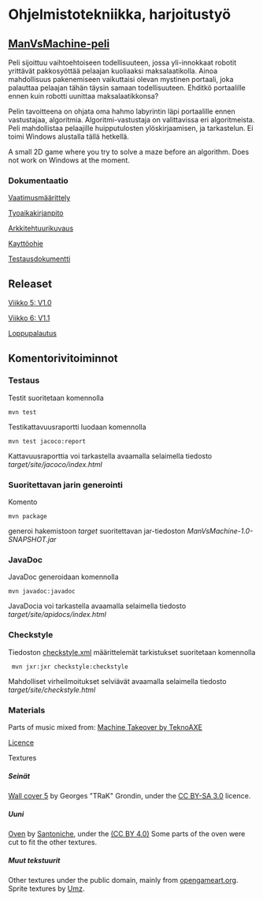 # Ohjelmistotekniikka, harjoitustyö
## [ManVsMachine-peli](https://github.com/LauriTahvanainen/ot-harjoitustyo/tree/master/ManVsMachine) 
Peli sijoittuu vaihtoehtoiseen todellisuuteen, jossa yli-innokkaat robotit yrittävät pakkosyöttää pelaajan kuoliaaksi maksalaatikolla. Ainoa mahdollisuus pakenemiseen vaikuttaisi olevan mystinen portaali, joka palauttaa pelaajan tähän täysin samaan todellisuuteen. Ehditkö portaalille ennen kuin robotti uunittaa maksalaatikkonsa?

Pelin tavoitteena on ohjata oma hahmo labyrintin läpi portaalille ennen vastustajaa, algoritmia. Algoritmi-vastustaja on valittavissa eri algoritmeista. Peli mahdollistaa pelaajille huipputulosten ylöskirjaamisen, ja tarkastelun. Ei toimi Windows alustalla tällä hetkellä.

A small 2D game where you try to solve a maze before an algorithm. Does not work on Windows at the moment.

### Dokumentaatio
[Vaatimusmäärittely](https://github.com/LauriTahvanainen/ot-harjoitustyo/blob/master/ManVsMachine/dokumentaatio/vaatimusmaarittely.md)

[Tyoaikakirjanpito](https://github.com/LauriTahvanainen/ot-harjoitustyo/blob/master/ManVsMachine/dokumentaatio/tyoaikakirjanpito.md)

[Arkkitehtuurikuvaus](https://github.com/LauriTahvanainen/ot-harjoitustyo/blob/master/ManVsMachine/dokumentaatio/arkkitehtuuri.md)

[Kayttöohje](https://github.com/LauriTahvanainen/ot-harjoitustyo/blob/master/ManVsMachine/dokumentaatio/kayttoohje.md)

[Testausdokumentti](https://github.com/LauriTahvanainen/ot-harjoitustyo/blob/master/ManVsMachine/dokumentaatio/testaus.md)

## Releaset
[Viikko 5: V1.0](https://github.com/LauriTahvanainen/ot-harjoitustyo/releases/tag/viikko5) 

[Viikko 6: V1.1](https://github.com/LauriTahvanainen/ot-harjoitustyo/releases/tag/viikko6)

[Loppupalautus](https://github.com/LauriTahvanainen/ot-harjoitustyo/releases/tag/loppupalautus)

## Komentorivitoiminnot

### Testaus

Testit suoritetaan komennolla

```
mvn test
```

Testikattavuusraportti luodaan komennolla

```
mvn test jacoco:report
```

Kattavuusraporttia voi tarkastella avaamalla selaimella tiedosto _target/site/jacoco/index.html_

### Suoritettavan jarin generointi

Komento

```
mvn package
```

generoi hakemistoon _target_ suoritettavan jar-tiedoston _ManVsMachine-1.0-SNAPSHOT.jar_

### JavaDoc

JavaDoc generoidaan komennolla

```
mvn javadoc:javadoc
```

JavaDocia voi tarkastella avaamalla selaimella tiedosto _target/site/apidocs/index.html_

### Checkstyle

Tiedoston [checkstyle.xml](https://github.com/LauriTahvanainen/ot-harjoitustyo/blob/master/ManVsMachine/checkstyle.xml) määrittelemät tarkistukset suoritetaan komennolla

```
 mvn jxr:jxr checkstyle:checkstyle
```

Mahdolliset virheilmoitukset selviävät avaamalla selaimella tiedosto _target/site/checkstyle.html_

### Materials
Parts of music mixed from: 
[Machine Takeover by TeknoAXE](https://www.youtube.com/watch?v=pyYZQOy082o)

[Licence](https://github.com/LauriTahvanainen/ot-harjoitustyo/blob/master/ManVsMachine/dokumentaatio/kuvat/TeknoAxeLicence.pdf)

Textures
##### Seinät
[Wall cover 5](https://opengameart.org/content/wall-cover-5) by Georges "TRaK" Grondin, under the [CC BY-SA 3.0](https://creativecommons.org/licenses/by-sa/3.0/) licence. 

##### Uuni
[Oven](https://opengameart.org/content/oven) by [Santoniche](https://opengameart.org/users/santoniche), under the [(CC BY 4.0)](https://creativecommons.org/licenses/by/4.0/) Some parts of the oven were cut to fit the other textures.

##### Muut tekstuurit
Other textures under the public domain, mainly from [opengameart.org](https://opengameart.org/). Sprite textures by [Umz](https://opengameart.org/users/umz).
